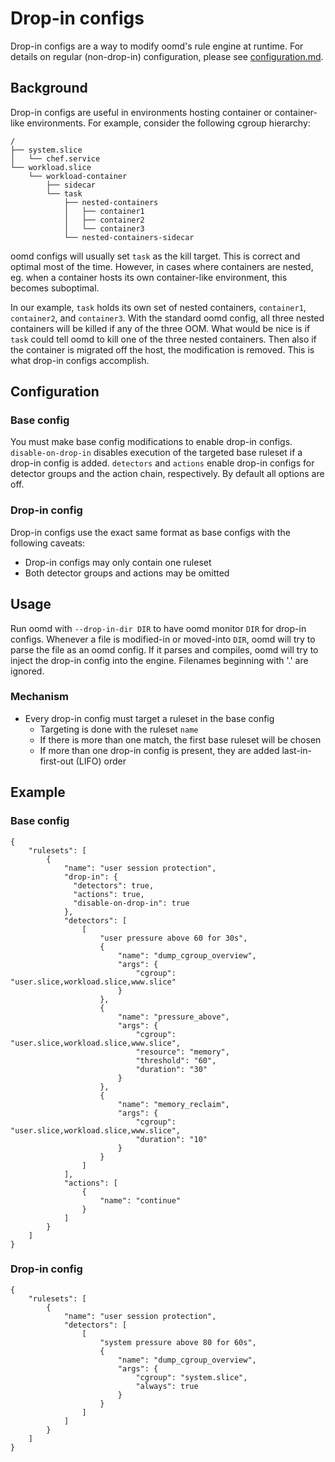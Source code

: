 # Drop-in configs

Drop-in configs are a way to modify oomd's rule engine at runtime. For details
on regular (non-drop-in) configuration, please see
[configuration.md](configuration.md).

## Background

Drop-in configs are useful in environments hosting container or container-like
environments. For example, consider the following cgroup hierarchy:

```
/
├── system.slice
│   └── chef.service
└── workload.slice
    └── workload-container
        ├── sidecar
        └── task
            ├── nested-containers
            │   ├── container1
            │   ├── container2
            │   └── container3
            └── nested-containers-sidecar
```

oomd configs will usually set `task` as the kill target. This is correct and
optimal most of the time. However, in cases where containers are nested, eg.
when a container hosts its own container-like environment, this becomes
suboptimal.

In our example, `task` holds its own set of nested containers, `container1`,
`container2`, and `container3`. With the standard oomd config, all
three nested containers will be killed if any of the three OOM. What would be
nice is if `task` could tell oomd to kill one of the three nested containers.
Then also if the container is migrated off the host, the modification is
removed. This is what drop-in configs accomplish.

## Configuration

### Base config

You must make base config modifications to enable drop-in configs.
`disable-on-drop-in` disables execution of the targeted base ruleset if a
drop-in config is added. `detectors` and `actions` enable drop-in configs for
detector groups and the action chain, respectively. By default all options are
off.

### Drop-in config

Drop-in configs use the exact same format as base configs with the following
caveats:

* Drop-in configs may only contain one ruleset
* Both detector groups and actions may be omitted

## Usage

Run oomd with `--drop-in-dir DIR` to have oomd monitor `DIR` for drop-in configs.
Whenever a file is modified-in or moved-into `DIR`, oomd will try to parse the file
as an oomd config. If it parses and compiles, oomd will try to inject the
drop-in config into the engine. Filenames beginning with '.' are ignored.

### Mechanism

* Every drop-in config must target a ruleset in the base config
  * Targeting is done with the ruleset `name`
  * If there is more than one match, the first base ruleset will be chosen
  * If more than one drop-in config is present, they are added last-in-first-out
    (LIFO) order

## Example

### Base config

```
{
    "rulesets": [
        {
            "name": "user session protection",
            "drop-in": {
              "detectors": true,
              "actions": true,
              "disable-on-drop-in": true
            },
            "detectors": [
                [
                    "user pressure above 60 for 30s",
                    {
                        "name": "dump_cgroup_overview",
                        "args": {
                            "cgroup": "user.slice,workload.slice,www.slice"
                        }
                    },
                    {
                        "name": "pressure_above",
                        "args": {
                            "cgroup": "user.slice,workload.slice,www.slice",
                            "resource": "memory",
                            "threshold": "60",
                            "duration": "30"
                        }
                    },
                    {
                        "name": "memory_reclaim",
                        "args": {
                            "cgroup": "user.slice,workload.slice,www.slice",
                            "duration": "10"
                        }
                    }
                ]
            ],
            "actions": [
                {
                    "name": "continue"
                }
            ]
        }
    ]
}
```

### Drop-in config

```
{
    "rulesets": [
        {
            "name": "user session protection",
            "detectors": [
                [
                    "system pressure above 80 for 60s",
                    {
                        "name": "dump_cgroup_overview",
                        "args": {
                            "cgroup": "system.slice",
                            "always": true
                        }
                    }
                ]
            ]
        }
    ]
}
```
